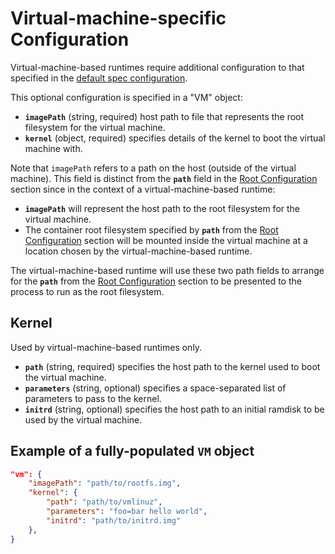 # Virtual-machine-specific Configuration

Virtual-machine-based runtimes require additional configuration to that specified in the [default spec configuration](config.md).

This optional configuration is specified in a "VM" object:

* **`imagePath`** (string, required) host path to file that represents the root filesystem for the virtual machine.
* **`kernel`** (object, required) specifies details of the kernel to boot the virtual machine with.

Note that `imagePath` refers to a path on the host (outside of the virtual machine).
This field is distinct from the **`path`** field in the [Root Configuration](config.md#Root-Configuration) section since in the context of a virtual-machine-based runtime:

* **`imagePath`** will represent the host path to the root filesystem for the virtual machine.
* The container root filesystem specified by **`path`** from the [Root Configuration](config.md#Root-Configuration) section will be mounted inside the virtual machine at a location chosen by the virtual-machine-based runtime.

The virtual-machine-based runtime will use these two path fields to arrange for the **`path`** from the [Root Configuration](config.md#Root-Configuration) section to be presented to the process to run as the root filesystem.

## Kernel

Used by virtual-machine-based runtimes only.

* **`path`** (string, required) specifies the host path to the kernel used to boot the virtual machine.
* **`parameters`** (string, optional) specifies a space-separated list of parameters to pass to the kernel.
* **`initrd`** (string, optional) specifies the host path to an initial ramdisk to be used by the virtual machine.

## Example of a fully-populated `VM` object

```json
"vm": {
    "imagePath": "path/to/rootfs.img",
    "kernel": {
        "path": "path/to/vmlinuz",
        "parameters": "foo=bar hello world",
        "initrd": "path/to/initrd.img"
    },
}
```
